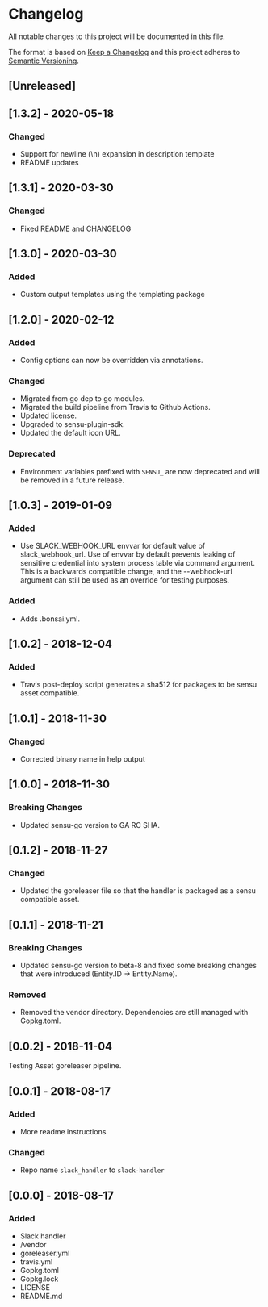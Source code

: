 # Changelog
All notable changes to this project will be documented in this file.

The format is based on [Keep a Changelog](http://keepachangelog.com/en/1.0.0/)
and this project adheres to [Semantic
Versioning](http://semver.org/spec/v2.0.0.html).

## [Unreleased]

## [1.3.2] - 2020-05-18

### Changed
- Support for newline (\n) expansion in description template
- README updates

## [1.3.1] - 2020-03-30

### Changed
- Fixed README and CHANGELOG

## [1.3.0] - 2020-03-30

### Added
- Custom output templates using the templating package

## [1.2.0] - 2020-02-12

### Added
- Config options can now be overridden via annotations.

### Changed
- Migrated from go dep to go modules.
- Migrated the build pipeline from Travis to Github Actions.
- Updated license.
- Upgraded to sensu-plugin-sdk.
- Updated the default icon URL.

### Deprecated
- Environment variables prefixed with `SENSU_` are now deprecated and will be
removed in a future release.

## [1.0.3] - 2019-01-09

### Added
- Use SLACK_WEBHOOK_URL envvar for default value of slack_webhook_url.  Use of envvar by default prevents leaking of sensitive credential into system process table via command argument. This is a backwards compatible change, and the --webhook-url argument can still be used as an override for testing purposes.

### Added
- Adds .bonsai.yml.

## [1.0.2] - 2018-12-04

### Added
- Travis post-deploy script generates a sha512 for packages to be sensu asset compatible. 

## [1.0.1] - 2018-11-30

### Changed
- Corrected binary name in help output

## [1.0.0] - 2018-11-30

### Breaking Changes
- Updated sensu-go version to GA RC SHA.

## [0.1.2] - 2018-11-27

### Changed
- Updated the goreleaser file so that the handler is packaged as a sensu compatible asset.

## [0.1.1] - 2018-11-21

### Breaking Changes
- Updated sensu-go version to beta-8 and fixed some breaking changes that
were introduced (Entity.ID -> Entity.Name).

### Removed
- Removed the vendor directory. Dependencies are still managed with Gopkg.toml.

## [0.0.2] - 2018-11-04

Testing Asset goreleaser pipeline.

## [0.0.1] - 2018-08-17

### Added
- More readme instructions

### Changed
- Repo name `slack_handler` to `slack-handler`

## [0.0.0] - 2018-08-17

### Added
- Slack handler
- /vendor
- goreleaser.yml
- travis.yml
- Gopkg.toml
- Gopkg.lock
- LICENSE
- README.md
